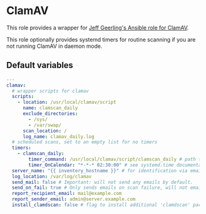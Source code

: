 # ClamAV
This role provides a wrapper for [Jeff Geerling's Ansible role for ClamAV](https://github.com/geerlingguy/ansible-role-clamav).

This role optionally provides systemd timers for routine scanning if you are not running ClamAV in daemon mode.

<!--TOC-->
<!--ENDTOC-->

<!--ROLEVARS-->
## Default variables
```yaml
---
clamav:
  # wrapper scripts for clamav
  scripts:
    - location: /usr/local/clamav/script
      name: clamscan_daily
      exclude_directories:
        - /sys/
        - /var/swap/
      scan_location: /
      log_name: clamav_daily.log
  # scheduled scans, set to an empty list for no timers
  timers:
    - clamscan_daily:
        timer_command: /usr/local/clamav/script/clamscan_daily # path to clamscan wrapper script, ensure it is defined in clamav.scripts
        timer_OnCalendar: "*-*-* 02:30:00" # see systemd.time documentation - https://www.freedesktop.org/software/systemd/man/latest/systemd.time.html#Calendar%20Events
  server_name: "{{ inventory_hostname }}" # for identification via email, defaults to Ansible inventory name.
  log_location: /var/log/clamav
  send_mail: false # Important: will not send any emails by default.
  send_on_fail: true # Only sends emails on scan failure, will not email for successful scans.
  report_recipient_email: mail@example.com
  report_sender_email: admin@server.example.com
  install_clamdscan: false # flag to install additional 'clamdscan' package

```

<!--ENDROLEVARS-->
